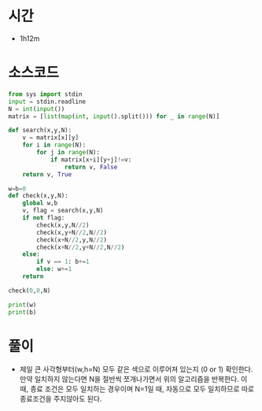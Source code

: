 # 시간
- 1h12m 

# 소스코드

```python
from sys import stdin
input = stdin.readline 
N = int(input())
matrix = [list(map(int, input().split())) for _ in range(N)]

def search(x,y,N):
    v = matrix[x][y]
    for i in range(N):
        for j in range(N):
            if matrix[x+i][y+j]!=v:
                return v, False
    return v, True

w=b=0
def check(x,y,N):
    global w,b
    v, flag = search(x,y,N)
    if not flag:
        check(x,y,N//2)
        check(x,y+N//2,N//2)
        check(x+N//2,y,N//2)
        check(x+N//2,y+N//2,N//2)
    else:
        if v == 1: b+=1 
        else: w+=1
    return 

check(0,0,N)

print(w)
print(b)

```
# 풀이
- 제일 큰 사각형부터(w,h=N) 모두 같은 색으로 이루어져 있는지 (0 or 1) 확인한다. 만약 일치하지 않는다면 N을 절반씩 쪼개나가면서 위의 알고리즘을 반복한다. 이 때, 종료 조건은 모두 일치하는 경우이며 N=1일 때, 자동으로 모두 일치하므로 따로 종료조건을 주지않아도 된다.
